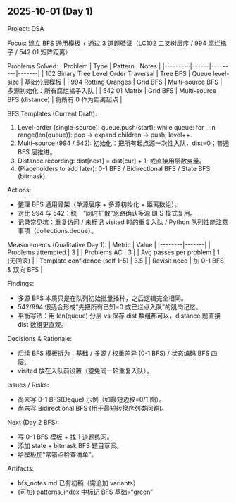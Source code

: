 ## 2025-10-01 (Day 1)
Project: DSA

Focus:
建立 BFS 通用模板 + 通过 3 道题验证（LC102 二叉树层序 / 994 腐烂橘子 / 542 01 矩阵距离）

Problems Solved:
| Problem | Type | Pattern | Notes |
|---------|------|---------|-------|
| 102 Binary Tree Level Order Traversal | Tree BFS | Queue level-size | 基础分层模板 |
| 994 Rotting Oranges | Grid BFS | Multi-source BFS | 多源初始化：所有腐烂橘子入队 |
| 542 01 Matrix | Grid BFS | Multi-source BFS (distance) | 将所有 0 作为距离起点 |

BFS Templates (Current Draft):
1. Level-order (single-source):
   queue.push(start); while queue: for _ in range(len(queue)): pop → expand children → push; level++.
2. Multi-source (994 / 542):
   初始化：把所有起点源一次性入队，dist=0；普通 BFS 层推进。
3. Distance recording:
   dist[next] = dist[cur] + 1; 或直接用层数变量。
4. (Placeholders to add later): 0-1 BFS / Bidirectional BFS / State BFS (bitmask).

Actions:
- 整理 BFS 通用骨架（单源层序 + 多源初始化 + 距离数组）。
- 对比 994 与 542：统一“同时扩散”思路确认多源 BFS 模式复用。
- 记录常见坑：重复访问 / 未标记 visited 时的重复入队 / Python 队列性能注意事项（collections.deque）。

Measurements (Qualitative Day 1):
| Metric | Value |
|--------|-------|
| Problems attempted | 3 |
| Problems AC | 3 |
| Avg passes per problem | 1 (无回滚) |
| Template confidence (self 1-5) | 3.5 |
| Revisit need | 加 0-1 BFS & 双向 BFS |

Findings:
- 多源 BFS 本质只是在队列初始批量播种，之后逻辑完全相同。
- 542/994 很适合形成“先把所有已知=0 或已烂点入队”的肌肉记忆。
- 平衡写法：用 len(queue) 分层 vs 保存 dist 数组都可以，distance 题直接 dist 数组更直观。

Decisions & Rationale:
- 后续 BFS 模板拆为：基础 / 多源 / 权重差异 (0-1 BFS) / 状态编码 BFS 四层。
- visited 放在入队前设置（避免同一轮重复入队）。

Issues / Risks:
- 尚未写 0-1 BFS(Deque) 示例（如最短边权=0/1 图）。
- 尚未写 Bidirectional BFS (用于最短转换序列类问题)。

Next (Day 2 BFS):
- 写 0-1 BFS 模板 + 找 1 道题练习。
- 添加 state + bitmask BFS 题目草案。
- 给模板加“常错点检查清单”。

Artifacts:
- bfs_notes.md 已有初稿（需追加 variants）
- (可加) patterns_index 中标记 BFS 基础=“green”
